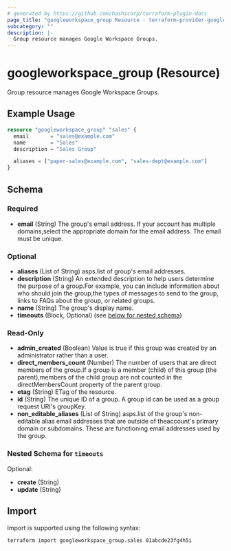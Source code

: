 ```yaml
---
# generated by https://github.com/hashicorp/terraform-plugin-docs
page_title: "googleworkspace_group Resource - terraform-provider-googleworkspace"
subcategory: ""
description: |-
  Group resource manages Google Workspace Groups.
---
```


# googleworkspace_group (Resource)

Group resource manages Google Workspace Groups.

## Example Usage

```terraform
resource "googleworkspace_group" "sales" {
  email       = "sales@example.com"
  name        = "Sales"
  description = "Sales Group"

  aliases = ["paper-sales@example.com", "sales-dept@example.com"]
}
```

<!-- schema generated by tfplugindocs -->
## Schema

### Required

- **email** (String) The group's email address. If your account has multiple domains,select the appropriate domain for the email address. The email must be unique.

### Optional

- **aliases** (List of String) asps.list of group's email addresses.
- **description** (String) An extended description to help users determine the purpose of a group.For example, you can include information about who should join the group,the types of messages to send to the group, links to FAQs about the group, or related groups.
- **name** (String) The group's display name.
- **timeouts** (Block, Optional) (see [below for nested schema](#nestedblock--timeouts))

### Read-Only

- **admin_created** (Boolean) Value is true if this group was created by an administrator rather than a user.
- **direct_members_count** (Number) The number of users that are direct members of the group.If a group is a member (child) of this group (the parent),members of the child group are not counted in the directMembersCount property of the parent group.
- **etag** (String) ETag of the resource.
- **id** (String) The unique ID of a group. A group id can be used as a group request URI's groupKey.
- **non_editable_aliases** (List of String) asps.list of the group's non-editable alias email addresses that are outside of theaccount's primary domain or subdomains. These are functioning email addresses used by the group.

<a id="nestedblock--timeouts"></a>
### Nested Schema for `timeouts`

Optional:

- **create** (String)
- **update** (String)

## Import

Import is supported using the following syntax:

```shell
terraform import googleworkspace_group.sales 01abcde23fg4h5i
```
